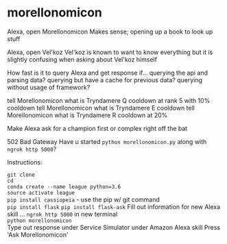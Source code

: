 # morellonomicon

Alexa, open Morellonomicon
Makes sense; opening up a book to look up stuff

Alexa, open Vel'koz
Vel'koz is known to want to know everything
but it is slightly confusing when asking about Vel'koz himself

How fast is it to query Alexa and get response if...
querying the api and parsing data?
querying but have a cache for previous data?
querying without usage of framework?

tell Morellonomicon what is Tryndamere Q cooldown at rank 5 with 10% cooldown
tell Morellonomicon what is Tryndamere E cooldown 
tell Morellonomicon what is Tryndamere R cooldown at 20%


Make Alexa ask for a champion first or complex right off the bat



502 Bad Gateway 
Have u started `python morellonomicon.py` along with `ngrok http 5000`?

Instructions:  

`git clone`   
`cd`  
`conda create --name league python=3.6`  
`source activate league`  
`pip install cassiopeia` - use the pip w/ git command  
`pip install flask`
`pip install flask-ask`
Fill out information for new Alexa skill ...
`ngrok http 5000` in new terminal  
`python morellonomicon`  
Type out response under Service Simulator under Amazon Alexa skill
Press 'Ask Morellonomicon'  



